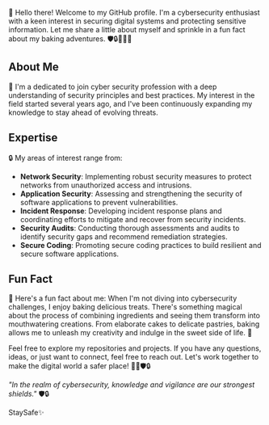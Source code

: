 👋 Hello there! Welcome to my GitHub profile. I'm a cybersecurity enthusiast with a keen interest in securing digital systems and protecting sensitive information. Let me share a little about myself and sprinkle in a fun fact about my baking adventures. 🛡️🔒👨‍💻🧁

## About Me
🔐 I'm a dedicated to join cyber security profession with a deep understanding of security principles and best practices. My interest in the field started several years ago, and I've been continuously expanding my knowledge to stay ahead of evolving threats.

## Expertise
🔒 My areas of interest range from:
- **Network Security**: Implementing robust security measures to protect networks from unauthorized access and intrusions.
- **Application Security**: Assessing and strengthening the security of software applications to prevent vulnerabilities.
- **Incident Response**: Developing incident response plans and coordinating efforts to mitigate and recover from security incidents.
- **Security Audits**: Conducting thorough assessments and audits to identify security gaps and recommend remediation strategies.
- **Secure Coding**: Promoting secure coding practices to build resilient and secure software applications.

## Fun Fact
🧁 Here's a fun fact about me: When I'm not diving into cybersecurity challenges, I enjoy baking delicious treats. There's something magical about the process of combining ingredients and seeing them transform into mouthwatering creations. From elaborate cakes to delicate pastries, baking allows me to unleash my creativity and indulge in the sweet side of life. 🍰

Feel free to explore my repositories and projects. If you have any questions, ideas, or just want to connect, feel free to reach out. Let's work together to make the digital world a safer place! 👨‍💻🛡️🔒

_"In the realm of cybersecurity, knowledge and vigilance are our strongest shields."_ 🛡️🔒

StaySafe✨

